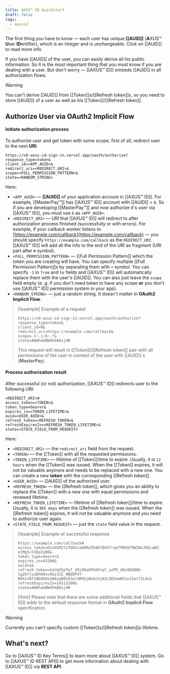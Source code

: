 ```yaml
---
title: AXUS™ ID Quickstart
draft: false
tags:
  - axusid
---
```

The first thing you have to know — each user has unique **[[AUID]]** (**A**XUS™ **U**ser **ID**entifier), which is an integer and is unchangeable. Click on [[AUID]] to read more info.

If you have [[AUID]] of the user, you can easily derive all his public information. So it is the most important thing that you must know if you are dealing with a user. But don't worry — [[AXUS™ ID]] embeds [[AUID]] in all authorization flows.

> [!warning]
> You can't derive [[AUID]] from [[Token]]s/[[Refresh token]]s, so you need to store [[AUID]] of a user as well as his [[Token]]/[[Refresh token]].

## Authorize User via OAuth2 Implicit Flow

#### Initiate authorization process

To authorize user and get token with some scope, first of all, redirect user to the next **URI**:

```http
https://v0-axus-id-sign-in.vercel.app/oauth/authorize?
response_type=token&
client_id=<APP_AUID>&
redirect_uri=<REDIRECT_URI>&
scope=<FULL_PERMISSION_PATTERN>&
state=<RANDOM_STRING>
```

Here:

* `<APP_AUID>` — **[[AUID]]** of your application account in [[AXUS™ ID]]. For example, [[MasterPay™]] has [[AXUS™ ID]] account with [[AUID]] = `6`. So if you are developing [[MasterPay™]] and now authorize it's user via [[AXUS™ ID]], you must use `6` as `<APP_AUID>`.
* `<REDIRECT_URI>` — URI that [[AXUS™ ID]] will redirect to after authorization process finished (successfully or with errors). For example, if your callback worker listens to [https://example.com/callback](https://example.com/callback) — you should specify `https://example.com/callback` as the `REDIRECT_URI`. [[AXUS™ ID]] will add all the info to the end of the URI as fragment (URI part after `#` symbol).
* `<FULL_PERMISSION_PATTERN>` — [[Full Permission Pattern]] which the token you are creating will have. You can specify multiple [[Full Permission Pattern]]s by separating them with `+` symbol. You can specify `-1` in `from` and `to` fields and [[AXUS™ ID]] will automatically replace them with the user's [[AUID]].
  You can also just leave the `scope` field empty (e. g. if you don't need token to have any scope **or** you don't use [[AXUS™ ID]] permission system in your app).
* `<RANDOM_STRING>` — just a random string. It doesn't matter in **OAuth2 Implicit Flow**.

> [!example] Example of a request
> ```http
> https://v0-axus-id-sign-in.vercel.app/oauth/authorize?
> response_type=token&
> client_id=6&
> redirect_uri=https://example.com/callback&
> scope=-1:-1:6:.*&
> state=AWdhakBWdhkBAsjdW
> ```
> This request will result in [[Token]]/[[Refresh token]] pair with all permissions of the user in context of the user with [[AUID]] `6` (**MasterPay**).

#### Process authorization result

After successful (or not) authorization, [[AXUS™ ID]] redirects user to the following URI:

```http
<REDIRECT_URI>#
access_token=<TOKEN>&
token_type=bearer&
expires_in=<TOKEN_LIFETIME>&
auid=<USER_AUID>&
refresh_token=<REFRESH_TOKEN>&
refreshExpiresIn=<REFRESH_TOKEN_LIFETIME>&
state=<STATE_FIELD_FROM_REQUEST>
```

Here:

* `<REDIRECT_URI>` — the `redirect_uri` field from the request.
* `<TOKEN>` — the [[Token]] with all the requested permissions.
* `<TOKEN_LIFETIME>` — lifetime of [[Token]]/time to expire. Usually, it is `12 hours` when the [[Token]] was issued. When the [[Token]] expires, it will not be valuable anymore and needs to be replaced with a new one. You can create a new **token** with the corresponding [[Refresh token]].
* `<USER_AUID>` — [[AUID]] of the authorized user.
* `<REFRESH_TOKEN>` — the [[Refresh token]], which gives you an ability to replace the [[Token]] with a new one with equal permissions and renewed lifetime.
* `<REFRESH_TOKEN_LIFETIME>` — lifetime of [[Refresh token]]/time to expire. Usually, it is `365 days` when the [[Refresh token]] was issued. When the [[Refresh token]] expires, it will not be valuable anymore and you need to authorize user again.
* `<STATE_FIELD_FROM_REQUEST>` — just the `state` field value in the request.

> [!example] Example of successful response
> ```http
> https://example.com/callback#
> access_token=DznOSMJtzTbOCcad6RoTO467845TrepfPBXQf9WINuJKELwW2-elMg5cn1DpIq96&
> token_type=bearer&
> expires_in=43200&
> auid=1&
> refresh_token=keUqX5pTpf_2Ri08s6PUdVnqY_uzPR_U0o9QG00k-1g2bfjvu0hH9vcHGz1CE_0NEDP4T-B94s3bFiWDd8QsXA0zpB8xD3elXR9SjWedchj02L5EEomN51n1ZwrT2LHc&
> refreshExpiresIn=14515200&
> state=AWdhakBWdhkBAsjdW
> ```

> [!hint]
> Please note that there are some additional fields that [[AXUS™ ID]] adds to the default response format in **OAuth2 Implicit Flow** specification.

> [!warning]
> Currently you can't specify custom [[Token]]s/[[Refresh token]]s lifetime.

## What's next?
Go to [[AXUS™ ID Key Terms]] to learn more about [[AXUS™ ID]] system.
Go to [[AXUS™ ID REST API]] to get more information about dealing with [[AXUS™ ID]] via **REST API**.